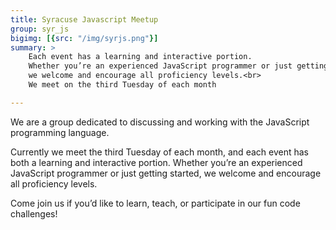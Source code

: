 ```yaml
---
title: Syracuse Javascript Meetup
group: syr_js
bigimg: [{src: "/img/syrjs.png"}]
summary: >
    Each event has a learning and interactive portion. 
    Whether you’re an experienced JavaScript programmer or just getting started,
    we welcome and encourage all proficiency levels.<br>
    We meet on the third Tuesday of each month

---
```


We are a group dedicated to discussing and working with the JavaScript programming language.

Currently we meet the third Tuesday of each month, and each event has both a learning and
interactive portion. Whether you’re an experienced JavaScript programmer or just getting started,
we welcome and encourage all proficiency levels.

Come join us if you’d like to learn, teach, or participate in our fun code challenges!
